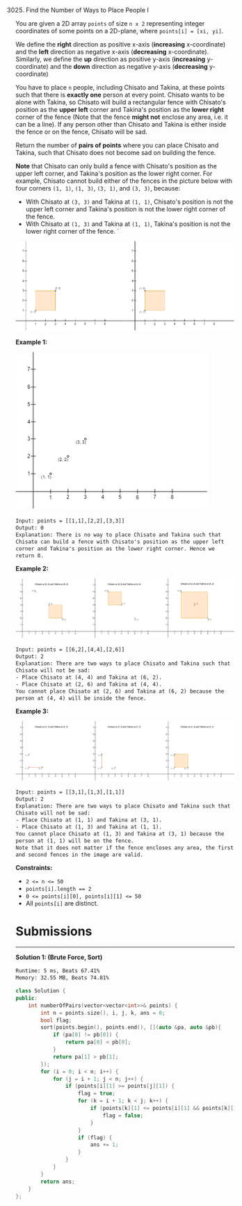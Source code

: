 3025. Find the Number of Ways to Place People I

You are given a 2D array `points` of size `n x 2` representing integer coordinates of some points on a 2D-plane, where `points[i] = [xi, yi]`.

We define the **right** direction as positive x-axis (**increasing** x-coordinate) and the **left** direction as negative x-axis (**decreasing** x-coordinate). Similarly, we define the **up** direction as positive y-axis (**increasing** y-coordinate) and the **down** direction as negative y-axis (**decreasing** y-coordinate)

You have to place `n` people, including Chisato and Takina, at these points such that there is **exactly one** person at every point. Chisato wants to be alone with Takina, so Chisato will build a rectangular fence with Chisato's position as the **upper left** corner and Takina's position as the **lower right** corner of the fence (Note that the fence **might not** enclose any area, i.e. it can be a line). If any person other than Chisato and Takina is either inside the fence or on the fence, Chisato will be sad.

Return the number of **pairs of points** where you can place Chisato and Takina, such that Chisato does not become sad on building the fence.

**Note** that Chisato can only build a fence with Chisato's position as the upper left corner, and Takina's position as the lower right corner. For example, Chisato cannot build either of the fences in the picture below with four corners `(1, 1)`, `(1, 3)`, `(3, 1)`, and `(3, 3)`, because:

* With Chisato at `(3, 3)` and Takina at `(1, 1)`, Chisato's position is not the upper left corner and Takina's position is not the lower right corner of the fence.
* With Chisato at `(1, 3)` and Takina at `(1, 1)`, Takina's position is not the lower right corner of the fence.
`

![3025_example0alicebob-1.png](img/3025_example0alicebob-1.png) 

**Example 1:**

![3025_example1alicebob.png](img/3025_example1alicebob.png)
```
Input: points = [[1,1],[2,2],[3,3]]
Output: 0
Explanation: There is no way to place Chisato and Takina such that Chisato can build a fence with Chisato's position as the upper left corner and Takina's position as the lower right corner. Hence we return 0. 
```

**Example 2:**

![3025_example2chisatotakina.png](img/3025_example2chisatotakina.png)
```
Input: points = [[6,2],[4,4],[2,6]]
Output: 2
Explanation: There are two ways to place Chisato and Takina such that Chisato will not be sad:
- Place Chisato at (4, 4) and Takina at (6, 2).
- Place Chisato at (2, 6) and Takina at (4, 4).
You cannot place Chisato at (2, 6) and Takina at (6, 2) because the person at (4, 4) will be inside the fence.
```

**Example 3:**

![3025_chisatotakinaexample3.png](img/3025_chisatotakinaexample3.png)
```
Input: points = [[3,1],[1,3],[1,1]]
Output: 2
Explanation: There are two ways to place Chisato and Takina such that Chisato will not be sad:
- Place Chisato at (1, 1) and Takina at (3, 1).
- Place Chisato at (1, 3) and Takina at (1, 1).
You cannot place Chisato at (1, 3) and Takina at (3, 1) because the person at (1, 1) will be on the fence.
Note that it does not matter if the fence encloses any area, the first and second fences in the image are valid.
```

**Constraints:**

* `2 <= n <= 50`
* `points[i].length == 2`
* `0 <= points[i][0], points[i][1] <= 50`
* All `points[i]` are distinct.

# Submissions
---
**Solution 1: (Brute Force, Sort)**
```
Runtime: 5 ms, Beats 67.41%
Memory: 32.55 MB, Beats 74.81%
```
```c++
class Solution {
public:
    int numberOfPairs(vector<vector<int>>& points) {
        int n = points.size(), i, j, k, ans = 0;
        bool flag;
        sort(points.begin(), points.end(), [](auto &pa, auto &pb){
            if (pa[0] != pb[0]) {
                return pa[0] < pb[0];
            }
            return pa[1] > pb[1];
        });
        for (i = 0; i < n; i++) {
            for (j = i + 1; j < n; j++) {
                if (points[i][1] >= points[j][1]) {
                    flag = true;
                    for (k = i + 1; k < j; k++) {
                        if (points[k][1] <= points[i][1] && points[k][1] >= points[j][1]) {
                            flag = false;
                        }
                    }
                    if (flag) {
                        ans += 1;
                    }
                }
            }
        }
        return ans;
    }
};
```
